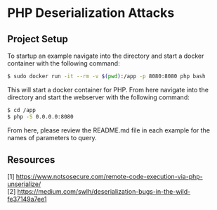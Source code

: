 # PHP Deserialization Attacks

## Project Setup

To startup an example navigate into the directory and start a docker container with the following command:  

```bash
$ sudo docker run -it --rm -v $(pwd):/app -p 8080:8080 php bash
```  

This will start a docker container for PHP. From here navigate into the directory and start the webserver with the following command:  

```bash
$ cd /app  
$ php -S 0.0.0.0:8080
```   

From here, please review the README.md file in each example for the names of parameters to query.  

## Resources  
[1] https://www.notsosecure.com/remote-code-execution-via-php-unserialize/  
[2] https://medium.com/swlh/deserialization-bugs-in-the-wild-fe37149a7ee1  
